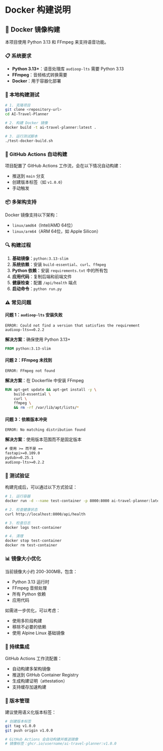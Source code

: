 # Docker 构建说明

## 🐳 Docker 镜像构建

本项目使用 Python 3.13 和 FFmpeg 来支持语音功能。

### 📋 系统要求

- **Python 3.13+**：语音处理库 `audioop-lts` 需要 Python 3.13
- **FFmpeg**：音频格式转换需要
- **Docker**：用于容器化部署

### 🔧 本地构建测试

```bash
# 1. 克隆项目
git clone <repository-url>
cd AI-Travel-Planner

# 2. 构建 Docker 镜像
docker build -t ai-travel-planner:latest .

# 3. 运行测试脚本
./test-docker-build.sh
```

### 🚀 GitHub Actions 自动构建

项目配置了 GitHub Actions 工作流，会在以下情况自动构建：

- 推送到 `main` 分支
- 创建版本标签（如 `v1.0.0`）
- 手动触发

### 📦 多架构支持

Docker 镜像支持以下架构：
- `linux/amd64`（Intel/AMD 64位）
- `linux/arm64`（ARM 64位，如 Apple Silicon）

### 🔍 构建过程

1. **基础镜像**：`python:3.13-slim`
2. **系统依赖**：安装 `build-essential`、`curl`、`ffmpeg`
3. **Python 依赖**：安装 `requirements.txt` 中的所有包
4. **应用代码**：复制后端和前端文件
5. **健康检查**：配置 `/api/health` 端点
6. **启动命令**：`python run.py`

### ⚠️ 常见问题

#### 问题 1：`audioop-lts` 安装失败
```
ERROR: Could not find a version that satisfies the requirement audioop-lts==0.2.2
```

**解决方案**：确保使用 Python 3.13+
```dockerfile
FROM python:3.13-slim
```

#### 问题 2：FFmpeg 未找到
```
ERROR: FFmpeg not found
```

**解决方案**：在 Dockerfile 中安装 FFmpeg
```dockerfile
RUN apt-get update && apt-get install -y \
    build-essential \
    curl \
    ffmpeg \
    && rm -rf /var/lib/apt/lists/*
```

#### 问题 3：依赖版本冲突
```
ERROR: No matching distribution found
```

**解决方案**：使用版本范围而不是固定版本
```txt
# 使用 >= 而不是 ==
fastapi>=0.109.0
pydub>=0.25.1
audioop-lts>=0.2.2
```

### 🧪 测试验证

构建完成后，可以通过以下方式验证：

```bash
# 1. 运行容器
docker run -d --name test-container -p 8000:8000 ai-travel-planner:latest

# 2. 检查健康状态
curl http://localhost:8000/api/health

# 3. 检查日志
docker logs test-container

# 4. 清理
docker stop test-container
docker rm test-container
```

### 📊 镜像大小优化

当前镜像大小约 200-300MB，包含：
- Python 3.13 运行时
- FFmpeg 音频处理
- 所有 Python 依赖
- 应用代码

如需进一步优化，可以考虑：
- 使用多阶段构建
- 移除不必要的依赖
- 使用 Alpine Linux 基础镜像

### 🔄 持续集成

GitHub Actions 工作流配置：
- 自动构建多架构镜像
- 推送到 GitHub Container Registry
- 生成构建证明（attestation）
- 支持缓存加速构建

### 📝 版本管理

建议使用语义化版本标签：
```bash
# 创建版本标签
git tag v1.0.0
git push origin v1.0.0

# GitHub Actions 会自动构建并推送镜像
# 镜像标签：ghcr.io/username/ai-travel-planner:v1.0.0
```
